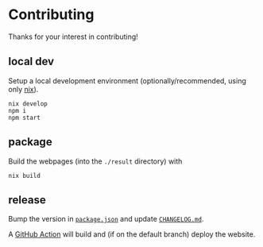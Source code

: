 # Contributing

Thanks for your interest in contributing!


## local dev

Setup a local development environment (optionally/recommended, using only [nix](https://nixos.org/download.html#download-nix)).

```
nix develop
npm i
npm start
```


## package

Build the webpages (into the `./result` directory) with

```
nix build
```


## release

Bump the version in [`package.json`](./package.json) and update [`CHANGELOG.md`](./CHANGELOG.md).

A [GitHub Action](./.github/workflows/main.yml) will build and (if on the default branch) deploy the website.
